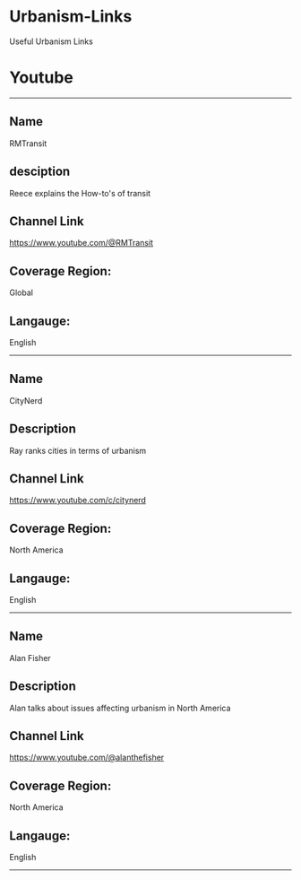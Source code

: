 # Urbanism-Links
Useful Urbanism Links


# Youtube
___
## Name 
RMTransit

## desciption
Reece explains the How-to's of transit

## Channel Link
https://www.youtube.com/@RMTransit

## Coverage Region:
Global

## Langauge:
English
___

## Name 
CityNerd

## Description
Ray ranks cities in terms of urbanism

## Channel Link
https://www.youtube.com/c/citynerd

## Coverage Region:
North America

## Langauge:
English
___


## Name 
Alan Fisher

## Description 
Alan talks about issues affecting urbanism in North America

## Channel Link
https://www.youtube.com/@alanthefisher

## Coverage Region:
North America

## Langauge:
English
___
